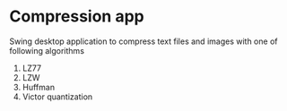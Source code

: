 <h1>Compression app </h1>
Swing desktop application to compress text files and images with one of following algorithms
<ol>
  <li>LZ77</li>
  <li>LZW</li>
  <li>Huffman</li>
  <li>Victor quantization</li>
</ol>
